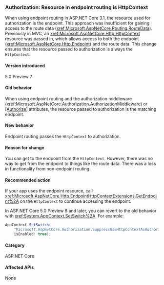 ### Authorization: Resource in endpoint routing is HttpContext

When using endpoint routing in ASP.NET Core 3.1, the resource used for authorization is the endpoint. This approach was insufficient for gaining access to the route data (<xref:Microsoft.AspNetCore.Routing.RouteData>). Previously in MVC, an <xref:Microsoft.AspNetCore.Http.HttpContext> resource was passed in, which allows access to both the endpoint (<xref:Microsoft.AspNetCore.Http.Endpoint>) and the route data. This change ensures that the resource passed to authorization is always the `HttpContext`.

#### Version introduced

5.0 Preview 7

#### Old behavior

When using endpoint routing and the authorization middleware (<xref:Microsoft.AspNetCore.Authorization.AuthorizationMiddleware>) or [[Authorize]](xref:Microsoft.AspNetCore.Authorization.AuthorizeAttribute) attributes, the resource passed to authorization is the matching endpoint.

#### New behavior

Endpoint routing passes the `HttpContext` to authorization.

#### Reason for change

You can get to the endpoint from the `HttpContext`. However, there was no way to get from the endpoint to things like the route data. There was a loss in functionality from non-endpoint routing.

#### Recommended action

If your app uses the endpoint resource, call <xref:Microsoft.AspNetCore.Http.EndpointHttpContextExtensions.GetEndpoint%2A> on the `HttpContext` to continue accessing the endpoint.

In ASP.NET Core 5.0 Preview 8 and later, you can revert to the old behavior with <xref:System.AppContext.SetSwitch%2A>. For example:

```csharp
AppContext.SetSwitch(
    "Microsoft.AspNetCore.Authorization.SuppressUseHttpContextAsAuthorizationResource",
    isEnabled: true);
```

#### Category

ASP.NET Core

#### Affected APIs

None

<!--

#### Affected APIs

Not detectable via API analysis

-->
